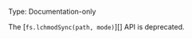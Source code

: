 
Type: Documentation-only

The [`fs.lchmodSync(path, mode)`][] API is deprecated.

<a id="DEP0039"></a>
